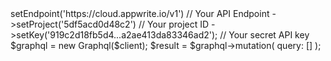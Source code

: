 <?php

use Getapp\Client;
use Getapp\Services\Graphql;

$client = (new Client())
    ->setEndpoint('https://cloud.appwrite.io/v1') // Your API Endpoint
    ->setProject('5df5acd0d48c2') // Your project ID
    ->setKey('919c2d18fb5d4...a2ae413da83346ad2'); // Your secret API key

$graphql = new Graphql($client);

$result = $graphql->mutation(
    query: []
);